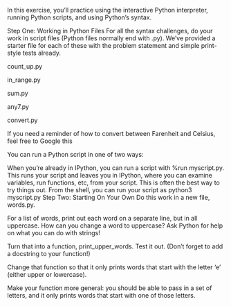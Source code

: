In this exercise, you’ll practice using the interactive Python interpreter, running Python scripts, and using Python’s syntax.

Step One: Working in Python Files
For all the syntax challenges, do your work in script files (Python files normally end with .py). We’ve provided a starter file for each of these with the problem statement and simple print-style tests already.

count_up.py

in_range.py

sum.py

any7.py

convert.py

If you need a reminder of how to convert between Farenheit and Celsius, feel free to Google this

You can run a Python script in one of two ways:

When you’re already in IPython, you can run a script with %run myscript.py. This runs your script and leaves you in IPython, where you can examine variables, run functions, etc, from your script. This is often the best way to try things out.
From the shell, you can run your script as python3 myscript.py
Step Two: Starting On Your Own
Do this work in a new file, words.py.

For a list of words, print out each word on a separate line, but in all uppercase. How can you change a word to uppercase? Ask Python for help on what you can do with strings!

Turn that into a function, print_upper_words. Test it out. (Don’t forget to add a docstring to your function!)

Change that function so that it only prints words that start with the letter ‘e’ (either upper or lowercase).

Make your function more general: you should be able to pass in a set of letters, and it only prints words that start with one of those letters.